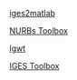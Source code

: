 [iges2matlab](https://www.mathworks.com/matlabcentral/fileexchange/70461-iges2matlab)

[NURBs Toolbox](https://www.mathworks.com/matlabcentral/fileexchange/26390-nurbs-toolbox-by-d-m-spink)

[lgwt](https://www.mathworks.com/matlabcentral/fileexchange/4540-legendre-gauss-quadrature-weights-and-nodes)

[IGES Toolbox](https://www.mathworks.com/matlabcentral/fileexchange/13253-iges-toolbox)
